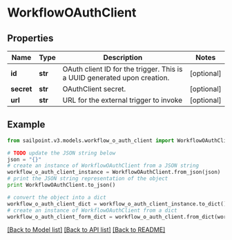 # WorkflowOAuthClient


## Properties

Name | Type | Description | Notes
------------ | ------------- | ------------- | -------------
**id** | **str** | OAuth client ID for the trigger. This is a UUID generated upon creation. | [optional] 
**secret** | **str** | OAuthClient secret. | [optional] 
**url** | **str** | URL for the external trigger to invoke | [optional] 

## Example

```python
from sailpoint.v3.models.workflow_o_auth_client import WorkflowOAuthClient

# TODO update the JSON string below
json = "{}"
# create an instance of WorkflowOAuthClient from a JSON string
workflow_o_auth_client_instance = WorkflowOAuthClient.from_json(json)
# print the JSON string representation of the object
print WorkflowOAuthClient.to_json()

# convert the object into a dict
workflow_o_auth_client_dict = workflow_o_auth_client_instance.to_dict()
# create an instance of WorkflowOAuthClient from a dict
workflow_o_auth_client_form_dict = workflow_o_auth_client.from_dict(workflow_o_auth_client_dict)
```
[[Back to Model list]](../README.md#documentation-for-models) [[Back to API list]](../README.md#documentation-for-api-endpoints) [[Back to README]](../README.md)


